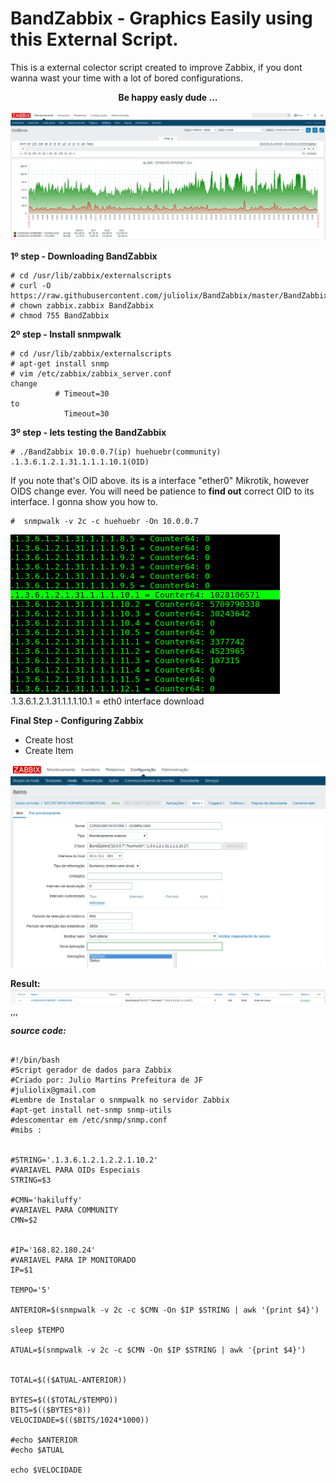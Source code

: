 # BandZabbix - Graphics Easily using this External Script.  

This is a external colector script created to improve Zabbix, if you dont wanna wast your time with a lot of bored configurations.

<div align="center"><b>Be happy easly dude ...</b></div>

![Screenshot](zabbix1.png)


<b> 1º step - Downloading BandZabbix</b>

<pre><code># cd /usr/lib/zabbix/externalscripts
# curl -O https://raw.githubusercontent.com/juliolix/BandZabbix/master/BandZabbix
# chown zabbix.zabbix BandZabbix
# chmod 755 BandZabbix
</code></pre>

<b> 2º step - Install snmpwalk </b>

<pre><code># cd /usr/lib/zabbix/externalscripts
# apt-get install snmp 
# vim /etc/zabbix/zabbix_server.conf 
change 
          # Timeout=30
to 
            Timeout=30
</code></pre>

<b> 3º step - lets testing the BandZabbix  </b>


<pre><code># ./BandZabbix 10.0.0.7(ip) huehuebr(community) .1.3.6.1.2.1.31.1.1.1.10.1(OID)
</code></pre>

If you note that's OID above. its is a interface "ether0" Mikrotik, however OIDS change ever. You will need be patience to <b>find out</b> correct OID to its interface. I gonna show you how to.

<pre><code>#  snmpwalk -v 2c -c huehuebr -On 10.0.0.7 
</pre></code>
![Screenshot](terminal1.png)<br>
.1.3.6.1.2.1.31.1.1.1.10.1 = eth0 interface download 


<b> Final Step - Configuring Zabbix </b>

- Create host 
- Create Item 

![Screenshot](item1.png)<br>

<b> Result: </b>
![Screenshot](result.png)
,,,


<b><i> source code: </i></b>

<pre><code>
#!/bin/bash
#Script gerador de dados para Zabbix
#Criado por: Julio Martins Prefeitura de JF 
#juliolix@gmail.com
#Lembre de Instalar o snmpwalk no servidor Zabbix
#apt-get install net-snmp snmp-utils
#descomentar em /etc/snmp/snmp.conf
#mibs :


#STRING='.1.3.6.1.2.1.2.2.1.10.2'
#VARIAVEL PARA OIDs Especiais
STRING=$3

#CMN='hakiluffy'
#VARIAVEL PARA COMMUNITY
CMN=$2


#IP='168.82.180.24'
#VARIAVEL PARA IP MONITORADO
IP=$1

TEMPO='5'

ANTERIOR=$(snmpwalk -v 2c -c $CMN -On $IP $STRING | awk '{print $4}')

sleep $TEMPO

ATUAL=$(snmpwalk -v 2c -c $CMN -On $IP $STRING | awk '{print $4}')


TOTAL=$(($ATUAL-ANTERIOR))

BYTES=$(($TOTAL/$TEMPO))
BITS=$(($BYTES*8))
VELOCIDADE=$(($BITS/1024*1000))

#echo $ANTERIOR
#echo $ATUAL

echo $VELOCIDADE
